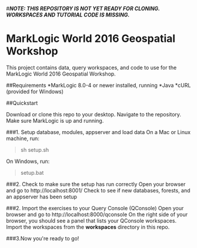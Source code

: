 #***NOTE: THIS REPOSITORY IS NOT YET READY FOR CLONING. WORKSPACES AND TUTORIAL CODE IS MISSING.***

# MarkLogic World 2016 Geospatial Workshop
This project contains data, query workspaces, and code to use for the MarkLogic World 2016 Geospatial Workshop.

##Requirements
*MarkLogic 8.0-4 or newer installed, running
*Java
*cURL (provided for Windows)

##Quickstart

Download or clone this repo to your desktop. Navigate to the repository.
Make sure MarkLogic is up and running.

###1. Setup database, modules, appserver and load data
On a Mac or Linux machine, run:
>sh setup.sh

On Windows, run:
>setup.bat

###2. Check to make sure the setup has run correctly
Open your browser and go to http://localhost:8001/
Check to see if new databases, forests, and an appserver has been setup

###2. Import the exercises to your Query Console (QConsole)
Open your browser and go to http://localhost:8000/qconsole
On the right side of your browser, you should see a panel that lists your QConsole workspaces. Import the workspaces from the **workspaces** directory in this repo.

###3.Now you're ready to go!
